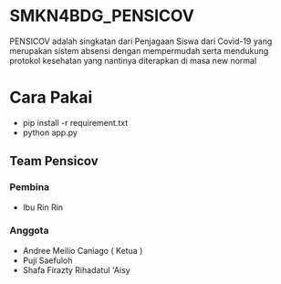 # SMKN4BDG_PENSICOV
PENSICOV adalah singkatan dari Penjagaan Siswa dari Covid-19 yang merupakan sistem absensi dengan mempermudah serta mendukung protokol kesehatan yang nantinya diterapkan di masa new normal

# Cara Pakai 
- pip install -r requirement.txt
- python app.py

## Team Pensicov
### Pembina
- Ibu Rin Rin
### Anggota
- Andree Meilio Caniago ( Ketua )
- Puji Saefuloh
- Shafa Firazty Rihadatul 'Aisy
